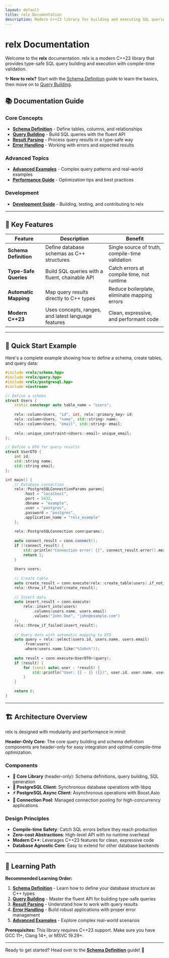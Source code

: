 ```yaml
---
layout: default
title: relx Documentation
description: Modern C++23 library for building and executing SQL queries with compile-time type safety
---
```


# relx Documentation

Welcome to the **relx** documentation. relx is a modern C++23 library that provides type-safe SQL query building and execution with compile-time validation.

<div class="alert info">
<strong>✨ New to relx?</strong> Start with the <a href="schema-definition.html">Schema Definition</a> guide to learn the basics, then move on to <a href="query-building.html">Query Building</a>.
</div>

<div class="nav-list">
<h2>📚 Documentation Guide</h2>

### Core Concepts
- [**Schema Definition**](schema-definition.html) - Define tables, columns, and relationships
- [**Query Building**](query-building.html) - Build SQL queries with the fluent API  
- [**Result Parsing**](result-parsing.html) - Process query results in a type-safe way
- [**Error Handling**](error-handling.html) - Working with errors and expected results

### Advanced Topics
- [**Advanced Examples**](advanced-examples.html) - Complex query patterns and real-world examples
- [**Performance Guide**](performance.html) - Optimization tips and best practices

### Development
- [**Development Guide**](development.html) - Building, testing, and contributing to relx
</div>

---

## 🎯 Key Features

<table>
<thead>
<tr>
<th>Feature</th>
<th>Description</th>
<th>Benefit</th>
</tr>
</thead>
<tbody>
<tr>
<td><strong>Schema Definition</strong></td>
<td>Define database schemas as C++ structures</td>
<td>Single source of truth, compile-time validation</td>
</tr>
<tr>
<td><strong>Type-Safe Queries</strong></td>
<td>Build SQL queries with a fluent, chainable API</td>
<td>Catch errors at compile time, not runtime</td>
</tr>
<tr>
<td><strong>Automatic Mapping</strong></td>
<td>Map query results directly to C++ types</td>
<td>Reduce boilerplate, eliminate mapping errors</td>
</tr>
<tr>
<td><strong>Modern C++23</strong></td>
<td>Uses concepts, ranges, and latest language features</td>
<td>Clean, expressive, and performant code</td>
</tr>
</tbody>
</table>

---

## 🚀 Quick Start Example

Here's a complete example showing how to define a schema, create tables, and query data:

```cpp
#include <relx/schema.hpp>
#include <relx/query.hpp>
#include <relx/postgresql.hpp>
#include <iostream>

// Define a schema
struct Users {
    static constexpr auto table_name = "users";
    
    relx::column<Users, "id", int, relx::primary_key> id;
    relx::column<Users, "name", std::string> name;
    relx::column<Users, "email", std::string> email;
    
    relx::unique_constraint<&Users::email> unique_email;
};

// Define a DTO for query results
struct UserDTO {
    int id;
    std::string name;
    std::string email;
};

int main() {
    // Database connection
    relx::PostgreSQLConnectionParams params{
        .host = "localhost",
        .port = 5432,
        .dbname = "example",
        .user = "postgres",
        .password = "postgres",
        .application_name = "relx_example"
    };
    
    relx::PostgreSQLConnection conn(params);
    
    auto connect_result = conn.connect();
    if (!connect_result) {
        std::println("Connection error: {}", connect_result.error().message);
        return 1;
    }
    
    Users users;
    
    // Create table
    auto create_result = conn.execute(relx::create_table(users).if_not_exists());
    relx::throw_if_failed(create_result);
    
    // Insert data
    auto insert_result = conn.execute(
        relx::insert_into(users)
            .columns(users.name, users.email)
            .values("John Doe", "john@example.com")
    );
    relx::throw_if_failed(insert_result);
    
    // Query data with automatic mapping to DTO
    auto query = relx::select(users.id, users.name, users.email)
        .from(users)
        .where(users.name.like("%John%"));
    
    auto result = conn.execute<UserDTO>(query);
    if (result) {
        for (const auto& user : *result) {
            std::println("User: {} - {} ({})", user.id, user.name, user.email);
        }
    }
    
    return 0;
}
```

<hr class="section-divider">

## 🏗️ Architecture Overview

relx is designed with modularity and performance in mind:

<div class="alert success">
<strong>Header-Only Core:</strong> The core query building and schema definition components are header-only for easy integration and optimal compile-time optimization.
</div>

### Components

- **🎯 Core Library** (header-only): Schema definitions, query building, SQL generation
- **🐘 PostgreSQL Client**: Synchronous database operations with libpq
- **⚡ PostgreSQL Async Client**: Asynchronous operations with Boost.Asio  
- **🔄 Connection Pool**: Managed connection pooling for high-concurrency applications

### Design Principles

- **Compile-time Safety**: Catch SQL errors before they reach production
- **Zero-cost Abstractions**: High-level API with no runtime overhead
- **Modern C++**: Leverages C++23 features for clean, expressive code
- **Database Agnostic Core**: Easy to extend for other database backends

<hr class="section-divider">

## 📖 Learning Path

<div class="alert info">
<strong>Recommended Learning Order:</strong>
</div>

1. **[Schema Definition](schema-definition.html)** - Learn how to define your database structure as C++ types
2. **[Query Building](query-building.html)** - Master the fluent API for building type-safe queries  
3. **[Result Parsing](result-parsing.html)** - Understand how to work with query results
4. **[Error Handling](error-handling.html)** - Build robust applications with proper error management
5. **[Advanced Examples](advanced-examples.html)** - Explore complex real-world scenarios

<div class="alert warning">
<strong>Prerequisites:</strong> This library requires C++23 support. Make sure you have GCC 11+, Clang 14+, or MSVC 19.29+.
</div>

---

Ready to get started? Head over to the [**Schema Definition**](schema-definition.html) guide! 🎉 